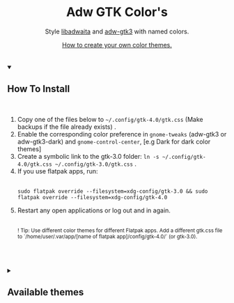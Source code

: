 <div align="center">
    <h1>Adw GTK Color's</h1>
    <p> Style 
        <a href="https://gnome.pages.gitlab.gnome.org/libadwaita/">libadwaita</a> and 
        <a href="https://github.com/lassekongo83/adw-gtk3">adw-gtk3</a> 
        with named colors.
    </p>
    <a href="./HOWTO.md">How to create your own color themes.</a><br><br><br>
</div>

<div align="left">
    <details open>
        <summary><h2>How To Install</h2></summary><br>
    <ol align="left">
        <li>Copy one of the files below to <code>~/.config/gtk-4.0/gtk.css</code> (Make backups if the file already exists) .</li>
        <li>Enable the corresponding color preference in <code>gnome-tweaks</code> (adw-gtk3 or adw-gtk3-dark) and <code>gnome-control-center</code>, [e.g Dark for dark color themes]</li>
        <li>Create a symbolic link to the gtk-3.0 folder: <code>ln -s ~/.config/gtk-4.0/gtk.css ~/.config/gtk-3.0/gtk.css</code> .</li>
        <li>If you use flatpak apps, run:</li><br>
        <pre><code>sudo flatpak override --filesystem=xdg-config/gtk-3.0 && sudo flatpak override --filesystem=xdg-config/gtk-4.0</code></pre>
        <li>Restart any open applications or log out and in again.</li>
        <br><p><sub>!  Tip: Use different color themes for different Flatpak apps. Add a different gtk.css file to `/home/user/.var/app/[name of flatpak app]/config/gtk-4.0/` (or gtk-3.0).</sub></p><br><br>
    </ol>
    </details>
</div>

<div align="center">
    <details>
        <summary align="left"><h2>Available themes</h2></summary><br>
    <table>
        <tr align="center">
            <th>Color theme</th>
            <th>Info / Screenshot</th>
            <th>Submitted by</th>
        </tr>
        <tr><td colspan="3"></td></tr>
        <tr><td colspan="3"></td></tr>
        <tr align="center">
            <td><a href="./themes/dracula/gtk.css">dracula</a></td>
            <td><img src="./themes/dracula/dracula.png?raw=true" alt="dracula"></td>
            <td><a href="https://github.com/lassekongo83" title="github">lassekongo83</a></td>
        </tr>
        <tr align="center">
            <td><a href="./themes/nord/gtk.css">nord</a></td>
            <td><img src="./themes/nord/nord.png?raw=true" alt="nord"></td>
            <td><a href="https://github.com/lassekongo83" title="github">lassekongo83</a></td>
        </tr>
        <tr align="center">
            <td><a href="./themes/Peninsula-dark/gtk.css">peninsula-dark</a></td>
            <td><img src="./themes/Peninsula-dark/peninsula-dark.png?raw=true" alt="peninsula-dark"></td>
            <td><a href="https://github.com/lassekongo83" title="github">lassekongo83</a></td>
        </tr>
        <tr align="center">
            <td><a href="./themes/gruvbox-dark/gtk.css">gruvbox-dark</a></td>
            <td><img src="./themes/gruvbox-dark/gruvbox-dark.png?raw=true" alt="gruvbox-dark"></td>
            <td><a href="https://github.com/WryOpussum" title="github">wryopussum</a></td>
        </tr>
        <tr><td colspan="3"></td></tr>
        <tr><td colspan="3"></td></tr>
        <tr align="center">
            <td><a href="./themes/alpha-tritanopia/gtk.css">alpha-tritanopia</a></td>
            <td><img src="./themes/alpha-tritanopia/preview.png?raw=true" alt="alpha-tritanopia"></td>
            <td><a href="https://github.com/mobinjavari" title="github">mobinjavari</a></td>
        </tr>
        <tr align="center">
            <td><a href="./themes/alpha-black/gtk.css">alpha-black</a></td>
            <td><img src="./themes/alpha-black/preview.png?raw=true" alt="alpha-black"></td>
            <td><a href="https://github.com/mobinjavari" title="github">mobinjavari</a></td>
        </tr>
        <tr align="center">
            <td><a href="./themes/alpha-dark/gtk.css">alpha-dark</a></td>
            <td><img src="./themes/alpha-dark/preview.png?raw=true" alt="alpha-dark"></td>
            <td><a href="https://github.com/mobinjavari" title="github">mobinjavari</a></td>
        </tr>
        <tr align="center">
            <td><a href="./themes/alpha-mac/gtk.css">alpha-mac</a></td>
            <td><img src="./themes/alpha-mac/preview.png?raw=true" alt="alpha-mac"></td>
            <td><a href="https://github.com/mobinjavari" title="github">mobinjavari</a></td>
        </tr>
        <tr><td colspan="3"></td></tr>
        <tr><td colspan="3"></td></tr>
        <tr align="center">
            <td><a href="./themes/solarized/gtk.css">solarized</a></td>
            <td><img src="./themes/solarized/solarized.png?raw=true" alt="solarized"></td>
            <td><a href="https://github.com/davidphilipbarr" title="github">davidphilipbarr</a></td>
        </tr>
        <tr align="center">
            <td><a href="./themes/solarized-dark/gtk.css">solarized-dark</a></td>
            <td><img src="./themes/solarized-dark/solarized-dark.png?raw=true" alt="solarized-dark"></td>
            <td><a href="https://github.com/davidphilipbarr" title="github">davidphilipbarr</a></td>
        </tr>
        <tr><td colspan="3"></td></tr>
        <tr><td colspan="3"></td></tr>
        <tr align="center">
            <td><a href="./themes/adw-hc-dark/gtk.css">adw-hc-dark</a></td>
            <td><p>A slightly higher contrast libadwaita dark theme. <a href="./themes/adw-hc-dark/screenshot.png?raw=true">Screenshot</a>.</p></td>
            <td><a href="https://github.com/lassekongo83" title="github">lassekongo83</a></td>
        </tr>
        <tr align="center">
            <td><a href="./themes/adw-hc-light/gtk.css">adw-hc-light</a></td>
            <td><p>A slightly higher contrast libadwaita light theme. <a href="./themes/adw-hc-light/screenshot.png?raw=true">Screenshot</a>.</p></td>
            <td><a href="https://github.com/lassekongo83" title="github">lassekongo83</a></td>
        </tr>
        <tr><td colspan="3"></td></tr>
        <tr><td colspan="3"></td></tr>
        <tr align="center">
            <td><a href="./themes/yaru/gtk.css">yaru</a></td>
            <td><p>Yaru accent-color theme.</p></td>
            <td><a href="https://github.com/yellowgh0st" title="github">yellowgh0st</a></td>
        </tr>
        <tr align="center">
            <td><a href="./themes/yaru-dark/gtk.css">yaru-dark</a></td>
            <td><p>Yaru-dark accent-color theme.</p></td>
            <td><a href="https://github.com/yellowgh0st" title="github">yellowgh0st</a></td>
        </tr>
        <tr align="center" align="center"> 
            <td><a href="./themes/yaru-bark/gtk.css">yaru-bark</a></td>
            <td><p>Yaru-bark accent-color theme.</p></td>
            <td><a href="https://github.com/yellowgh0st" title="github">yellowgh0st</a></td>
        </tr>
        <tr align="center">
            <td><a href="./themes/yaru-bark-dark/gtk.css">yaru-bark-dark</a></td>
            <td><p>Yaru-bark-dark accent-color theme.</p></td>
            <td><a href="https://github.com/yellowgh0st" title="github">yellowgh0st</a></td>
        </tr>
        <tr align="center">
            <td><a href="./themes/yaru-blue/gtk.css">yaru-blue</a></td>
            <td><p>Yaru-blue accent-color theme.</p></td>
            <td><a href="https://github.com/yellowgh0st" title="github">yellowgh0st</a></td>
        </tr>
        <tr align="center">
            <td><a href="./themes/yaru-blue-dark/gtk.css">yaru-blue-dark</a></td>
            <td><p>Yaru-blue-dark accent-color theme.</p></td>
            <td><a href="https://github.com/yellowgh0st" title="github">yellowgh0st</a></td>
        </tr>
        <tr align="center">
            <td><a href="./themes/yaru-magenta/gtk.css">yaru-magenta</a></td>
            <td><p>Yaru-magenta accent-color theme.</p></td>
            <td><a href="https://github.com/yellowgh0st" title="github">yellowgh0st</a></td>
        </tr>
        <tr align="center">
            <td><a href="./themes/yaru-magenta-dark/gtk.css">yaru-magenta-dark</a></td>
            <td><p>Yaru-magenta-dark accent-color theme.</p></td>
            <td><a href="https://github.com/yellowgh0st" title="github">yellowgh0st</a></td>
        </tr>
        <tr align="center">
            <td><a href="./themes/yaru-olive/gtk.css">yaru-olive</a></td>
            <td><p>Yaru-olive accent-color theme.</p></td>
            <td><a href="https://github.com/yellowgh0st" title="github">yellowgh0st</a></td>
        </tr>
        <tr align="center">
            <td><a href="./themes/yaru-olive-dark/gtk.css">yaru-olive-dark</a></td>
            <td><p>Yaru-olive-dark accent-color theme.</p></td>
            <td><a href="https://github.com/yellowgh0st" title="github">yellowgh0st</a></td>
        </tr>
        <tr align="center">
            <td><a href="./themes/yaru-prussiangreen/gtk.css">yaru-prussiangreen</a></td>
            <td><p>Yaru-prussiangreen accent-color theme.</p></td>
            <td><a href="https://github.com/yellowgh0st" title="github">yellowgh0st</a></td>
        </tr>
        <tr align="center">
            <td><a href="./themes/yaru-prussiangreen-dark/gtk.css">yaru-prussiangreen-dark</a></td>
            <td><p>Yaru-prussiangreen-dark accent-color theme.</p></td>
            <td><a href="https://github.com/yellowgh0st" title="github">yellowgh0st</a></td>
        </tr>
        <tr align="center">
            <td><a href="./themes/yaru-purple/gtk.css">yaru-purple</a></td>
            <td><p>Yaru-purple accent-color theme.</p></td>
            <td><a href="https://github.com/yellowgh0st" title="github">yellowgh0st</a></td>
        </tr>
        <tr align="center">
            <td><a href="./themes/yaru-purple-dark/gtk.css">yaru-purple-dark</a></td>
            <td><p>Yaru-purple-dark accent-color theme.</p></td>
            <td><a href="https://github.com/yellowgh0st" title="github">yellowgh0st</a></td>
        </tr>
        <tr align="center">
            <td><a href="./themes/yaru-red/gtk.css">yaru-red</a></td>
            <td><p>Yaru-red accent-color theme.</p></td>
            <td><a href="https://github.com/yellowgh0st" title="github">yellowgh0st</a></td>
        </tr>
        <tr align="center">
            <td><a href="./themes/yaru-red-dark/gtk.css">yaru-red-dark</a></td>
            <td><p>Yaru-red-dark accent-color theme.</p></td>
            <td><a href="https://github.com/yellowgh0st" title="github">yellowgh0st</a></td>
        </tr>
        <tr align="center">
            <td><a href="./themes/yaru-sage/gtk.css">yaru-sage</a></td>
            <td><p>Yaru-sage accent-color theme.</p></td>
            <td><a href="https://github.com/yellowgh0st" title="github">yellowgh0st</a></td>
        </tr>
        <tr align="center">
            <td><a href="./themes/yaru-sage-dark/gtk.css">yaru-sage-dark</a></td>
            <td><p>Yaru-sage-dark accent-color theme.</p></td>
            <td><a href="https://github.com/yellowgh0st" title="github">yellowgh0st</a></td>
        </tr>
        <tr align="center">
            <td><a href="./themes/yaru-viridian/gtk.css">yaru-viridian</a></td>
            <td><p>Yaru-viridian accent-color theme.</p></td>
            <td><a href="https://github.com/yellowgh0st" title="github">yellowgh0st</a></td>
        </tr>
        <tr align="center">
            <td><a href="./themes/yaru-sage-dark/gtk.css">yaru-viridian-dark</a></td>
            <td><p>Yaru-viridian-dark accent-color theme.</p></td>
            <td><a href="https://github.com/yellowgh0st" title="github">yellowgh0st</a></td>
        </tr>
        <tr><td colspan="3"></td></tr>
        <tr><td colspan="3"></td></tr>
    </table>
    </details>
</div>
